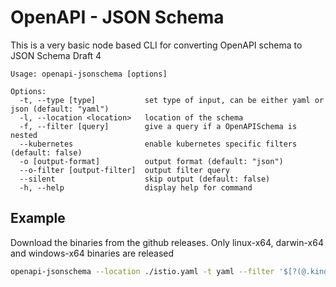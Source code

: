 # OpenAPI - JSON Schema

This is a very basic node based CLI for converting OpenAPI schema to JSON Schema Draft 4


```
Usage: openapi-jsonschema [options]

Options:
  -t, --type [type]           set type of input, can be either yaml or json (default: "yaml")
  -l, --location <location>   location of the schema
  -f, --filter [query]        give a query if a OpenAPISchema is nested
  --kubernetes                enable kubernetes specific filters (default: false)
  -o [output-format]          output format (default: "json")
  --o-filter [output-filter]  output filter query
  --silent                    skip output (default: false)
  -h, --help                  display help for command
```

## Example

Download the binaries from the github releases. Only linux-x64, darwin-x64 and windows-x64 binaries are released

```bash
openapi-jsonschema --location ./istio.yaml -t yaml --filter '$[?(@.kind=="CustomResourceDefinition" && @.spec.names.kind=="EnvoyFilter")]..validation.openAPIV3Schema.properties.spec' -o yaml --o-filter '$[0]'
```
